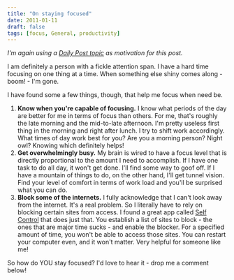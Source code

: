 ```yaml
---
title: "On staying focused"
date: 2011-01-11
draft: false
tags: [focus, General, productivity]
---
```


_I'm again using a [Daily Post topic](https://dailypost.wordpress.com/2011/01/07/topic-focus/) as motivation for this post._

I am definitely a person with a fickle attention span. I have a hard time focusing on one thing at a time. When something else shiny comes along - boom! - I'm gone.

I have found some a few things, though, that help me focus when need be.

1. **Know when you're capable of focusing.** I know what periods of the day are better for me in terms of focus than others. For me, that's roughly the late morning and the mid-to-late afternoon. I'm pretty useless first thing in the morning and right after lunch. I try to shift work accordingly. What times of day work best for you? Are you a morning person? Night owl? Knowing which definitely helps!
2. **Get overwhelmingly busy.** My brain is wired to have a focus level that is directly proportional to the amount I need to accomplish. If I have one task to do all day, it won't get done. I'll find some way to goof off. If I have a mountain of things to do, on the other hand, I'll get tunnel vision. Find your level of comfort in terms of work load and you'll be surprised what you can do.
3. **Block some of the internets.** I fully acknowledge that I can't look away from the internet. It's a real problem. So I literally have to rely on blocking certain sites from access. I found a great app called [Self Control](https://visitsteve.com/made/selfcontrol/) that does just that. You establish a list of sites to block - the ones that are major time sucks - and enable the blocker. For a specified amount of time, you won't be able to access those sites. You can restart your computer even, and it won't matter. Very helpful for someone like me!

So how do YOU stay focused? I'd love to hear it - drop me a comment below!
